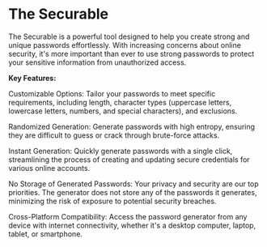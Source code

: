 # The Securable
The Securable is a powerful tool designed to help you create strong and unique passwords effortlessly. With increasing concerns about online security, it's more important than ever to use strong passwords to protect your sensitive information from unauthorized access.

**Key Features:**

Customizable Options: Tailor your passwords to meet specific requirements, including length, character types (uppercase letters, lowercase letters, numbers, and special characters), and exclusions.

Randomized Generation: Generate passwords with high entropy, ensuring they are difficult to guess or crack through brute-force attacks.

Instant Generation: Quickly generate passwords with a single click, streamlining the process of creating and updating secure credentials for various online accounts.

No Storage of Generated Passwords: Your privacy and security are our top priorities. The generator does not store any of the passwords it generates, minimizing the risk of exposure to potential security breaches.

Cross-Platform Compatibility: Access the password generator from any device with internet connectivity, whether it's a desktop computer, laptop, tablet, or smartphone.
